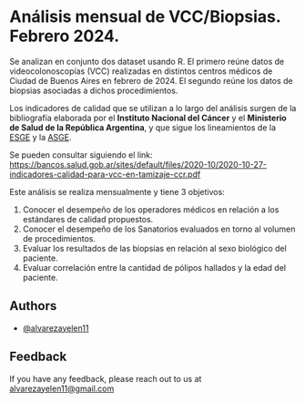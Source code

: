 # Análisis mensual de VCC/Biopsias. Febrero 2024.

Se analizan en conjunto dos dataset usando R. El primero reúne datos de videocolonoscopías (VCC) realizadas en distintos centros médicos de Ciudad de Buenos Aires en febrero de 2024. El segundo reúne los datos de biopsias asociadas a dichos procedimientos. 

Los indicadores de calidad que se utilizan a lo largo del análisis surgen de la bibliografía elaborada por el **Instituto Nacional del Cáncer** y el **Ministerio de Salud de la República Argentina**, y que sigue los lineamientos de la [ESGE](https://www.esge.com/home) y la [ASGE](https://www.asge.org/). 

Se pueden consultar siguiendo el link: https://bancos.salud.gob.ar/sites/default/files/2020-10/2020-10-27-indicadores-calidad-para-vcc-en-tamizaje-ccr.pdf

Este análisis se realiza mensualmente y tiene 3 objetivos:
1. Conocer el desempeño de los operadores médicos en relación a los estándares de calidad propuestos. 
2. Conocer el desempeño de los Sanatorios evaluados en torno al volumen de procedimientos.
3. Evaluar los resultados de las biopsias en relación al sexo biológico del paciente. 
4. Evaluar correlación entre la cantidad de pólipos hallados y la edad del paciente. 


## Authors

- [@alvarezayelen11](https://github.com/alvarezayelen11)


## Feedback

If you have any feedback, please reach out to us at alvarezayelen11@gmail.com
